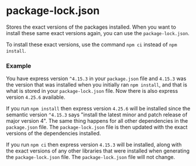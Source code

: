 # package-lock.json

Stores the exact versions of the packages installed. When you want to install these same exact versions again, you can use the `package-lock.json`.

To install these exact versions, use the command `npm ci` instead of  `npm install`.

### Example
You have express version `^4.15.3` in your `package.json` file and `4.15.3` was the version that was installed when you initially ran `npm install`, and that is what is stored in your `package-lock.json` file. Now there is also express version `4.25.6` available.

If you run `npm install` then express version `4.25.6` will be installed since the semantic version `^4.15.3` says "install the latest minor and patch release of major version 4". The same thing happens for all other dependencies in the `package.json` file. The `package-lock.json` file is then updated with the exact versions of the dependencies installed.

If you run `npm ci` then express version `4.15.3` will be installed, along with the exact versions of any other libraries that were installed when generating the `package-lock.json` file. The `package-lock.json` file will not change.